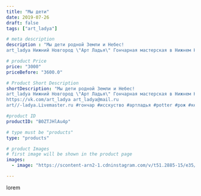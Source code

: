 ```yaml
---
title: "Мы дети"
date: 2019-07-26
draft: false
tags: ["art_ladya"]

# meta description
description : "Мы дети родной Земли и Небес! 
art_ladya Нижний Новгород \"Арт Ладья\" Гончарная мастерская в Нижнем Новгороде. Изготовление керамики и мастер//-классы по обуче"

# product Price
price: "3000"
priceBefore: "3600.0"

# Product Short Description
shortDescription: "Мы дети родной Земли и Небес! 
art_ladya Нижний Новгород \"Арт Ладья\" Гончарная мастерская в Нижнем Новгороде. Изготовление керамики и мастер//-классы по обучению. 
https://vk.com/art_ladya art_ladya@mail.ru 
art//-ladya.Livemaster.ru #гончар #исскуство #артладья #potter #рож #керамикаручнаяработа #гончарнаямастерская #природа #handmade #посудаизглины #керамика #гончарнаяпосуда #эксклюзивнаякерамика #dishes #колосья🌾 #ceramicar #nntoday #claygoods #фестиваль #earthenware #ceramic #design #artladya #солнце #нижнийновгород #ceramicart #поле #гончарныйкруг #clay #авторскаякерамика"

#product ID
productID: "B0ZTJHlAu4p"

# type must be "products"
type: "products"

# product Images
# first image will be shown in the product page
images:
  - image: "https://scontent-arn2-1.cdninstagram.com/v/t51.2885-15/e35/67781271_130689164831433_1292872695635520708_n.jpg?se=7&tp=1&_nc_ht=scontent-arn2-1.cdninstagram.com&_nc_cat=109&_nc_ohc=nLnLKOMeljoAX8vLcZS&ccb=7-4&oh=9b8bbc2f7983052558ebdffe0cdd050d&oe=6082FA45&_nc_sid=86f79a&ig_cache_key=MjA5Njc5MTI5MTAxMzgxOTk0NQ%3D%3D.2-ccb7-4"

---
```

lorem
